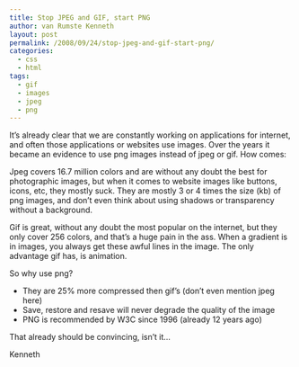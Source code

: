 ```yaml
---
title: Stop JPEG and GIF, start PNG
author: van Rumste Kenneth
layout: post
permalink: /2008/09/24/stop-jpeg-and-gif-start-png/
categories:
  - css
  - html
tags:
  - gif
  - images
  - jpeg
  - png
---
```

It’s already clear that we are constantly working on applications for internet, and often those applications or websites use images. Over the years it became an evidence to use png images instead of jpeg or gif. How comes:

Jpeg covers 16.7 million colors and are without any doubt the best for photographic images, but when it comes to website images like buttons, icons, etc, they mostly suck. They are mostly 3 or 4 times the size (kb) of png images, and don’t even think about using shadows or transparency without a background.

Gif is great, without any doubt the most popular on the internet, but they only cover 256 colors, and that’s a huge pain in the ass. When a gradient is in images, you always get these awful lines in the image. The only advantage gif has, is animation.

So why use png?

  * They are 25% more compressed then gif’s (don’t even mention jpeg here)
  * Save, restore and resave will never degrade the quality of the image
  * PNG is recommended by W3C since 1996 (already 12 years ago)

That already should be convincing, isn’t it…

Kenneth